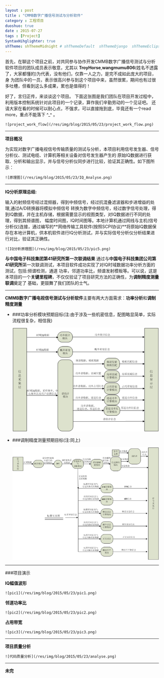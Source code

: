 ```yaml
---
layout : post
title : "CMMB数字广播信号测试与分析软件"
category : 工程项目
duoshuo: true
date : 2015-07-27
tags : [Project]
SyntaxHihglighter: true
shTheme: shThemeMidnight # shThemeDefault  shThemeDjango  shThemeEclipse  shThemeEmacs  shThemeFadeToGrey  shThemeMidnight  shThemeRDark
---
```


首先，在聊这个项目之前，对共同参与协作开发CMMB数字广播信号测试与分析软件项目的团队成员表示敬意，尤其以
**TroyHorse**,**wangmumu806**(姓名不透露了，大家都懂的)为代表，没有他们，仅靠一人之力，是完不成如此庞大的项目，身
为团队中的一员，表示很高兴参与到这个项目中来，虽然很累，期间也有过很多吐槽，但看到这么多成果，累也是值得的！

好了，言归正传，来谈谈这个项目。
下面这张图是我们团队在项目开发过程中，利用版本控制系统针对此项目的一个记录，算作我们辛勤劳动的一个见证吧。
还请大家在看的时候可以耐心点，不强求，可以直接拖到底，毕竟还有一个read more，重点不能落下 ^_^ 。
		
	![project_work_flow](/res/img/blog/2015/05/23/project_work_flow.png)

<!-- more -->

---		

**项目概况**

为实现对数字广播电视信号传输质量的测试与分析，本项目利用信号发生器、信号分析仪、测试电缆、计算机等相关设备对信号发生器产生的
原始IQ数据进行获取、分析和输出显示，并与信号分析仪同步进行比较，验证其正确性。如下图所示：

	![原理图](/res/img/blog/2015/05/23/IQ_Analyse.png)

---

**IQ分析原理总结:**

输入的射频信号经过混频器，得到中频信号，经过抗混叠滤波器和步进增益的处理,通过A/D转换器将模拟中频信号
转换为数字中频信号，经过数字信号处理，得到IQ数据，并在主机存储，根据需要显示的视图类型，对IQ数据进行不同的处理，得到其频谱图，
幅度时间图，IQ时间图等。本地计算机通过网线与主机(信号分析仪)连接，通过编写的**网络传输工具软件(按照SCPI协议)**将原始IQ数据保
存在本地计算机，供本机软件进行IQ分析测试，并与实际信号分析仪分析结果进行对比，验证其正确性。

	![IQ分析原理图](/res/img/blog/2015/05/23/pic5.png)

**与中国电子科技集团第41研究所第一次联调结果**
通过与**中国电子科技集团公司第41研究所**第一次联调测试，本项目软件成功实现了对IQ时域数据功率分析方面的测试，包括:频谱检测，通道
功率，邻道功率比，频谱发射模板等。可以说，这是本项目的一个**关键里程碑**，不仅仅验证了项目研究方法的正确性，为**调制精度测量联调**奠定了
基础，更鼓舞了我们团队的士气。

---

**CMMB数字广播电视信号测试与分析软件**主要有两大方面需求：**功率分析**和**调制精度测量**

* ###功率分析模块预期目标(注:由于涉及一些机密信息，配图略显简单，实际流程很复杂，相信我)

	![功率分析](/res/img/blog/2015/05/23/power_analyse.png)

* ###调制精度测量预期目标(注:同上)
		
	![调制精度测量](/res/img/blog/2015/05/23/demodulation.png)
	 
---

###项目演示

**IQ幅值波形**

	![pic1](/res/img/blog/2015/05/23/pic1.png)
	
**邻道功率比**

	![pic2](/res/img/blog/2015/05/23/pic2.png)
	
**占用带宽**

	![pic3](/res/img/blog/2015/05/23/pic3.png)

---

**项目质量分析**

	![代码质量分析](/res/img/blog/2015/05/23/analyse.png)

---
**未完**